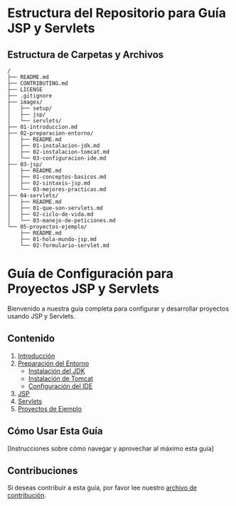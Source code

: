 # Estructura del Repositorio para Guía JSP y Servlets

## Estructura de Carpetas y Archivos

```
/
├── README.md
├── CONTRIBUTING.md
├── LICENSE
├── .gitignore
├── images/
│   ├── setup/
│   ├── jsp/
│   └── servlets/
├── 01-introduccion.md
├── 02-preparacion-entorno/
│   ├── README.md
│   ├── 01-instalacion-jdk.md
│   ├── 02-instalacion-tomcat.md
│   └── 03-configuracion-ide.md
├── 03-jsp/
│   ├── README.md
│   ├── 01-conceptos-basicos.md
│   ├── 02-sintaxis-jsp.md
│   └── 03-mejores-practicas.md
├── 04-servlets/
│   ├── README.md
│   ├── 01-que-son-servlets.md
│   ├── 02-ciclo-de-vida.md
│   └── 03-manejo-de-peticiones.md
└── 05-proyectos-ejemplo/
    ├── README.md
    ├── 01-hola-mundo-jsp.md
    └── 02-formulario-servlet.md

```

# Guía de Configuración para Proyectos JSP y Servlets

Bienvenido a nuestra guía completa para configurar y desarrollar proyectos usando JSP y Servlets.

## Contenido

1. [Introducción](01-introduccion.md)
2. [Preparación del Entorno](02-preparacion-entorno/README.md)
   - [Instalación del JDK](02-preparacion-entorno/01-instalacion-jdk.md)
   - [Instalación de Tomcat](02-preparacion-entorno/02-instalacion-tomcat.md)
   - [Configuración del IDE](02-preparacion-entorno/03-configuracion-ide.md)
3. [JSP](03-jsp/README.md)
4. [Servlets](04-servlets/README.md)
5. [Proyectos de Ejemplo](05-proyectos-ejemplo/README.md)

## Cómo Usar Esta Guía

[Instrucciones sobre cómo navegar y aprovechar al máximo esta guía]

## Contribuciones

Si deseas contribuir a esta guía, por favor lee nuestro [archivo de contribución](CONTRIBUTING.md).


